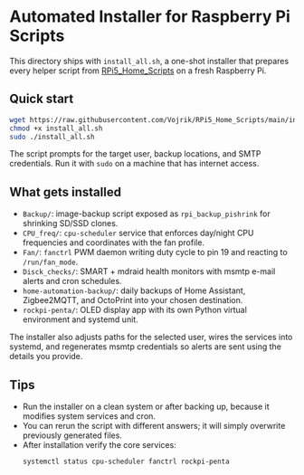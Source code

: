 # Automated Installer for Raspberry Pi Scripts

This directory ships with `install_all.sh`, a one-shot installer that prepares every helper script from [RPi5_Home_Scripts](https://github.com/Vojrik/RPi5_Home_Scripts) on a fresh Raspberry Pi.

## Quick start

```bash
wget https://raw.githubusercontent.com/Vojrik/RPi5_Home_Scripts/main/install_all.sh -O install_all.sh
chmod +x install_all.sh
sudo ./install_all.sh
```

The script prompts for the target user, backup locations, and SMTP credentials. Run it with `sudo` on a machine that has internet access.

## What gets installed

- `Backup/`: image-backup script exposed as `rpi_backup_pishrink` for shrinking SD/SSD clones.
- `CPU_freq/`: `cpu-scheduler` service that enforces day/night CPU frequencies and coordinates with the fan profile.
- `Fan/`: `fanctrl` PWM daemon writing duty cycle to pin 19 and reacting to `/run/fan_mode`.
- `Disck_checks/`: SMART + mdraid health monitors with msmtp e-mail alerts and cron schedules.
- `home-automation-backup/`: daily backups of Home Assistant, Zigbee2MQTT, and OctoPrint into your chosen destination.
- `rockpi-penta/`: OLED display app with its own Python virtual environment and systemd unit.

The installer also adjusts paths for the selected user, wires the services into systemd, and regenerates msmtp credentials so alerts are sent using the details you provide.

## Tips

- Run the installer on a clean system or after backing up, because it modifies system services and cron.
- You can rerun the script with different answers; it will simply overwrite previously generated files.
- After installation verify the core services:
  ```bash
  systemctl status cpu-scheduler fanctrl rockpi-penta
  ```
